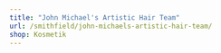 ```yaml
---
title: "John Michael's Artistic Hair Team"
url: /smithfield/john-michaels-artistic-hair-team/
shop: Kosmetik
---
```

